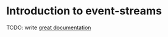 # Introduction to event-streams

TODO: write [great documentation](http://jacobian.org/writing/what-to-write/)

